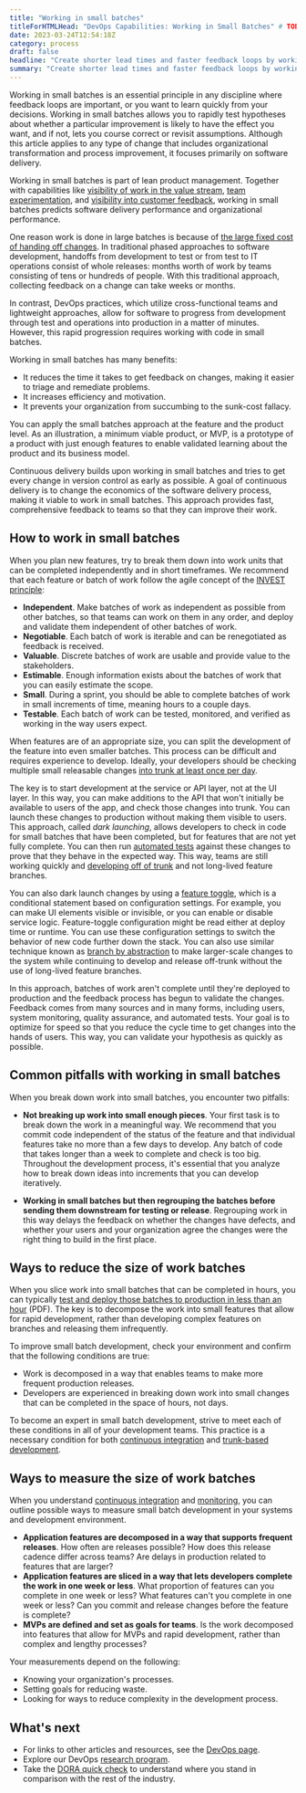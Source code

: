 ```yaml
---
title: "Working in small batches"
titleForHTMLHead: "DevOps Capabilities: Working in Small Batches" # TODO: can we DRY this out?
date: 2023-03-24T12:54:18Z
category: process
draft: false
headline: "Create shorter lead times and faster feedback loops by working in small batches. Learn common obstacles to this critical capability and how to overcome them."
summary: "Create shorter lead times and faster feedback loops by working in small batches. Learn common obstacles to this critical capability and how to overcome them."
---
```


Working in small batches is an essential principle in any discipline where
feedback loops are important, or you want to learn quickly from your
decisions. Working in small batches allows you to rapidly test hypotheses about
whether a particular improvement is likely to have the effect you want, and if
not, lets you course correct or revisit assumptions. Although this article
applies to any type of change that includes organizational transformation and
process improvement, it focuses primarily on software delivery.

Working in small batches is part of lean product management. Together with
capabilities like
[visibility of work in the value stream](/devops-capabilities/process/work-visibility-in-value-stream),
[team experimentation](/devops-capabilities/process/team-experimentation),
and
[visibility into customer feedback](/devops-capabilities/process/customer-feedback), working in small batches predicts software
delivery performance and organizational performance.

One reason work is done in large batches is because of
[the large fixed cost of handing off changes](/devops-capabilities/process/streamlining-change-approval).
In traditional phased approaches to software development, handoffs from
development to test or from test to IT operations consist of whole releases:
months worth of work by teams consisting of tens or hundreds of people. With
this traditional approach, collecting feedback on a change can take weeks or
months.

In contrast, DevOps practices, which utilize cross-functional teams and
lightweight approaches, allow for software to progress from development through
test and operations into production in a matter of minutes. However, this
rapid progression requires working with code in small batches.

Working in small batches has many benefits:

-   It reduces the time it takes to get feedback on changes, making it
    easier to triage and remediate problems.
-   It increases efficiency and motivation.
-   It prevents your organization from succumbing to the sunk-cost fallacy.

You can apply the small batches approach at the feature and the product level.
As an illustration, a minimum viable product, or MVP, is a prototype of a
product with just enough features to enable validated learning about the product
and its business model.

Continuous delivery builds upon working in small batches and tries to get every
change in version control as early as possible. A goal of continuous
delivery is to change the economics of the software delivery process, making it
viable to work in small batches. This approach provides fast, comprehensive
feedback to teams so that they can improve their work.

## How to work in small batches

When you plan new features, try to break them down into work units that can be
completed independently and in short timeframes. We recommend that each feature
or batch of work follow the agile concept of the
[INVEST principle](https://wikipedia.org/wiki/INVEST_(mnemonic)):

-   **Independent**. Make batches of work as independent as possible from
    other batches, so that teams can work on them in any order, and deploy and
    validate them independent of other batches of work.
-   **Negotiable**. Each batch of work is iterable and can be renegotiated
    as feedback is received.
-   **Valuable**. Discrete batches of work are usable and provide value to
    the stakeholders.
-   **Estimable**. Enough information exists about the batches of work that
    you can easily estimate the scope.
-   **Small**. During a sprint, you should be able to complete batches of work
    in small increments of time, meaning hours to a couple days.
-   **Testable**. Each batch of work can be tested, monitored, and verified
    as working in the way users expect.

When features are of an appropriate size, you can split the development of the
feature into even smaller batches. This process can be difficult and requires
experience to develop. Ideally, your developers should be checking multiple
small releasable changes
[into trunk at least once per day](/devops-capabilities/technical/trunk-based-development).

The key is to start development at the service or API layer, not at the UI
layer. In this way, you can make additions to the API that won't initially be
available to users of the app, and check those changes into trunk. You can
launch these changes to production without making them visible to users. This
approach, called _dark launching_, allows developers to check in code for small
batches that have been completed, but for features that are not yet fully
complete. You can then run
[automated tests](/devops-capabilities/technical/test-automation)
against these changes to prove that they behave in the expected way. This way,
teams are still working quickly and
[developing off of trunk](/devops-capabilities/technical/trunk-based-development)
and not long-lived feature branches.

You can also dark launch changes by using a
[feature toggle](https://martinfowler.com/bliki/FeatureToggle.html),
which is a conditional statement based on configuration settings. For example,
you can make UI elements visible or invisible, or you can enable or disable
service logic. Feature-toggle configuration might be read either at deploy time or
runtime. You can use these configuration settings to switch the behavior of new
code further down the stack. You can also use similar technique known as
[branch by abstraction](https://continuousdelivery.com/2011/05/make-large-scale-changes-incrementally-with-branch-by-abstraction/)
to make larger-scale changes to the system while continuing to develop and
release off-trunk without the use of long-lived feature branches.

In this approach, batches of work aren't complete until they're deployed to
production and the feedback process has begun to validate the changes. Feedback
comes from many sources and in many forms, including users, system monitoring,
quality assurance, and automated tests. Your goal is to optimize for speed so
that you reduce the cycle time to get changes into the hands of users. This way,
you can validate your hypothesis as quickly as possible.

## Common pitfalls with working in small batches

When you break down work into small batches, you encounter two pitfalls:

-   **Not breaking up work into small enough pieces**. Your first task is
    to break down the work in a meaningful way. We recommend that you commit
    code independent of the status of the feature and that individual features
    take no more than a few days to develop. Any batch of code that takes longer
    than a week to complete and check is too big. Throughout the development
    process, it's essential that you analyze how to break down ideas into
    increments that you can develop iteratively.

-   **Working in small batches but then regrouping the batches before
    sending them downstream for testing or release**. Regrouping work in this
    way delays the feedback on whether the changes have defects, and whether
    your users and your organization agree the changes were the right thing to
    build in the first place.

## Ways to reduce the size of work batches

When you slice work into small batches that can be completed in hours, you can
typically
[test and deploy those batches to production in less than an hour](https://services.google.com/fh/files/misc/state-of-devops-2016.pdf)
(PDF). The key is to decompose the work into small features that allow for rapid
development, rather than developing complex features on branches and releasing
them infrequently.

To improve small batch development, check your environment and confirm that the
following conditions are true:

-   Work is decomposed in a way that enables teams to make more frequent
    production releases.
-   Developers are experienced in breaking down work into small changes that
    can be completed in the space of hours, not days.

To become an expert in small batch development, strive to meet each of these conditions in
all of your development teams. This practice is a necessary condition for both
[continuous integration](/devops-capabilities/technical/continuous-integration)
and
[trunk-based development](/devops-capabilities/technical/trunk-based-development).

## Ways to measure the size of work batches

When you understand
[continuous integration](/devops-capabilities/technical/continuous-integration)
and
[monitoring](/devops-capabilities/process/monitoring-systems),
you can outline possible ways to measure small batch development in your systems
and development environment.

-   **Application features are decomposed in a way that supports frequent
    releases**. How often are releases possible? How does this release cadence
    differ across teams? Are delays in production related to features that are
    larger?
-   **Application features are sliced in a way that lets developers complete
    the work in one week or less**. What proportion of features can you
    complete in one week or less? What features can't you complete in one week
    or less? Can you commit and release changes before the feature is complete?
-   **MVPs are defined and set as goals for teams**. Is the work decomposed
    into features that allow for MVPs and rapid development, rather than
    complex and lengthy processes?

Your measurements depend on the following:

-   Knowing your organization's processes.
-   Setting goals for reducing waste.
-   Looking for ways to reduce complexity in the development process.

## What's next

-   For links to other articles and resources, see the
    [DevOps page](https://cloud.google.com/devops).
-   Explore our DevOps
    [research program](/).
-   Take the
    [DORA quick check](/quickcheck/)
    to understand where you stand in comparison with the rest of the industry.